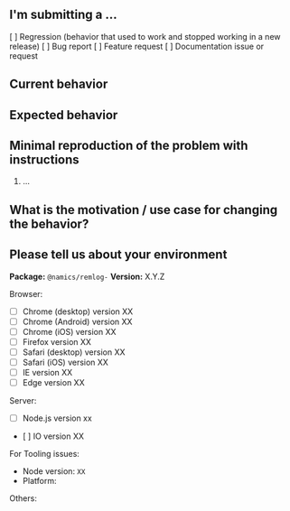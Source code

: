 <!--
PLEASE HELP US PROCESS GITHUB ISSUES FASTER BY PROVIDING THE FOLLOWING INFORMATION.

ISSUES MISSING IMPORTANT INFORMATION MIGHT BE CLOSED WITHOUT INVESTIGATION.
-->

## I'm submitting a ...

<!-- Check one of the following options with "x" -->

[ ] Regression (behavior that used to work and stopped working in a new release)
[ ] Bug report <!-- Please search github for a similar issue before submitting -->
[ ] Feature request
[ ] Documentation issue or request

## Current behavior

<!-- Describe how the issue manifests. -->

## Expected behavior

<!-- Describe what the desired behavior would be. -->

## Minimal reproduction of the problem with instructions

1. ...

<!-- For bug reports please provide the *STEPS TO REPRODUCE* and if possible a *MINIMAL DEMO* of the problem -->

## What is the motivation / use case for changing the behavior?

<!-- Describe the motivation or the concrete use case. -->

## Please tell us about your environment

**Package:** `@namics/remlog-`
**Version:** X.Y.Z <!-- Check whether this is still an issue in the most recent version -->

Browser:

* [ ] Chrome (desktop) version XX
* [ ] Chrome (Android) version XX
* [ ] Chrome (iOS) version XX
* [ ] Firefox version XX
* [ ] Safari (desktop) version XX
* [ ] Safari (iOS) version XX
* [ ] IE version XX
* [ ] Edge version XX

Server:

* [ ] Node.js version xx
* [ ] IO version XX

For Tooling issues:

* Node version: `XX` <!-- use `node --version` -->
* Platform: <!-- Mac, Linux, Windows -->

Others:

<!-- Anything else relevant? Operating system version, package manager, services, ... -->
